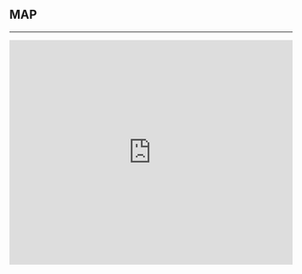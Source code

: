 ﻿## MAP
---
  <div class="maps">

<iframe src="https://www.google.com/maps/embed?pb=!1m18!1m12!1m3!1d6605.134758299349!2d-117.89190939999997!3d34.13182360000001!2m3!1f0!2f0!3f0!3m2!1i1024!2i768!4f13.1!3m3!1m2!1s0x80c327c652bf9325%3A0xdb69be4de88a0731!2sAzusa+Pacific+University!5e0!3m2!1sen!2sus!4v1438186101111" width="100%" height="400" frameborder="0" style="border:0" allowfullscreen></iframe>
  </div>